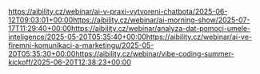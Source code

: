 https://aibility.cz/webinar/ai-v-praxi-vytvoreni-chatbota/2025-06-12T09:03:01+00:00https://aibility.cz/webinar/ai-morning-show/2025-07-17T11:29:40+00:00https://aibility.cz/webinar/analyza-dat-pomoci-umele-inteligence/2025-05-20T05:35:40+00:00https://aibility.cz/webinar/ai-ve-firemni-komunikaci-a-marketingu/2025-05-20T05:35:30+00:00https://aibility.cz/webinar/vibe-coding-summer-kickoff/2025-06-20T12:38:23+00:00